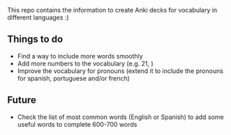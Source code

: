 This repo contains the information to create Anki decks for vocabulary in different languages :)

## Things to do

- Find a way to include more words smoothly
- Add more numbers to the vocabulary (e.g. 21, )
- Improve the vocabulary for pronouns (extend it to include the pronouns for spanish, portuguese and/or french)

## Future

- Check the list of most common words (English or Spanish) to add some useful words to complete 600-700 words
